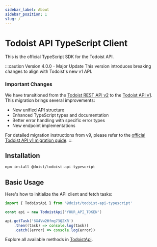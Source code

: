 ```yaml
---
sidebar_label: About
sidebar_position: 1
slug: /
---
```


# Todoist API TypeScript Client

This is the official TypeScript SDK for the Todoist API.

:::caution Version 4.0.0 - Major Update
This version introduces breaking changes to align with Todoist's new v1 API.
### Important Changes

We have transitioned from the [Todoist REST API v2](https://developer.todoist.com/rest/v2/) to the [Todoist API v1](https://todoist.com/api/v1). This migration brings several improvements:

- New unified API structure
- Enhanced TypeScript types and documentation
- Better error handling with specific error types
- New endpoint implementations

For detailed migration instructions from v9, please refer to the [official Todoist API v1 migration guide](https://todoist.com/api/v1/docs#tag/Migrating-from-v9).
:::

## Installation

```bash
npm install @doist/todoist-api-typescript
```

## Basic Usage

Here's how to initialize the API client and fetch tasks:

```typescript
import { TodoistApi } from '@doist/todoist-api-typescript'

const api = new TodoistApi('YOUR_API_TOKEN')

api.getTask('6X4Vw2Hfmg73Q2XR')
    .then((task) => console.log(task))
    .catch((error) => console.log(error))
```

Explore all available methods in [TodoistApi](/api/classes/TodoistApi).
